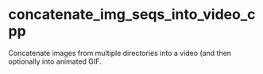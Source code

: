 # concatenate_img_seqs_into_video_cpp
Concatenate images from multiple directories into a video (and then optionally into animated GIF.
